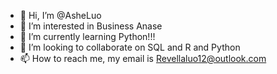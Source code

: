 - 👋 Hi, I’m @AsheLuo
- 👀 I’m interested in Business Anase
- 🌱 I’m currently learning Python!!!
- 💞️ I’m looking to collaborate on SQL and R and Python
- 📫 How to reach me, my email is Revellaluo12@outlook.com
<!---
AsheLuo/AsheLuo is a ✨ special ✨ repository because its `README.md` (this file) appears on your GitHub profile.
You can click the Preview link to take a look at your changes.
--->
